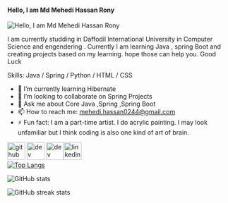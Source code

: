 #### Hello, I am Md Mehedi Hassan Rony 
![Hello, I am Md Mehedi Hassan Rony ](https://media-exp1.licdn.com/dms/image/C4D16AQE08A8S0HGwrw/profile-displaybackgroundimage-shrink_350_1400/0/1651051665757?e=2147483647&v=beta&t=HGZy5zpjvnzdQhmW_eXhAqafPwMXzha86XCXqLRoags)

I am currently studding in Daffodil International University in Computer Science and engendering . Currently I am learning Java , spring Boot and creating projects based on my learning. hope those can help you. Good Luck 

Skills: Java / Spring / Python / HTML / CSS

- 🌱 I’m currently learning Hibernate 
- 👯 I’m looking to collaborate on Spring Projects 
- 💬 Ask me about Core Java ,Spring ,Spring Boot  
- 📫 How to reach me: mehedi.hassan0244@gmail.com 
- ⚡ Fun fact: I am a part-time artist. I do  acrylic painting. I may look unfamiliar but I think coding is also one kind of art of brain. 


[<img src='https://cdn.jsdelivr.net/npm/simple-icons@3.0.1/icons/github.svg' alt='github' height='40'>](https://github.com/mehedi-hassan-rony)  [<img src='https://cdn.jsdelivr.net/npm/simple-icons@3.0.1/icons/dev-dot-to.svg' alt='dev' height='40'>](https://dev.to/mehedihassanrony)  [<img src='https://cdn.jsdelivr.net/npm/simple-icons@3.0.1/icons/hashnode.svg' alt='dev' height='40'>](https://hashnode.com/@mehedihassanrony)[<img src='https://cdn.jsdelivr.net/npm/simple-icons@3.0.1/icons/linkedin.svg' alt='linkedin' height='40'>](https://www.linkedin.com/in/mehedi-hassan-rony/)  
[![Top Langs](https://github-readme-stats.vercel.app/api/top-langs/?username=mehedi-hassan-rony)](https://github.com/anuraghazra/github-readme-stats)

![GitHub stats](https://github-readme-stats.vercel.app/api?username=mehedi-hassan-rony&show_icons=true)  

![GitHub streak stats](https://github-readme-streak-stats.herokuapp.com/?user=mehedi-hassan-rony)  

